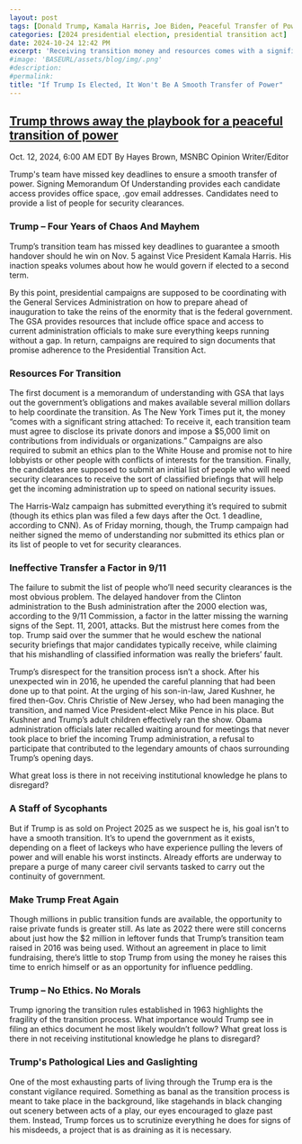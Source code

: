 ```yaml
---
layout: post
tags: [Donald Trump, Kamala Harris, Joe Biden, Peaceful Transfer of Power, politics]
categories: [2024 presidential election, presidential transition act]
date: 2024-10-24 12:42 PM
excerpt: 'Receiving transition money and resources comes with a significant string attached: To receive it, each transition team must agree to disclose its private donors and impose a $5,000 limit on contributions from individuals or organizations. Campaigns are also required to submit an ethics plan to the White House and promise not to hire lobbyists or other people with conflicts of interests for the transition. Finally, the candidates are supposed to submit an initial list of people who will need security clearances to receive the sort of classified briefings that will help get the incoming administration up to speed on national security issues.'
#image: 'BASEURL/assets/blog/img/.png'
#description:
#permalink:
title: "If Trump Is Elected, It Won't Be A Smooth Transfer of Power"
---
```



## [Trump throws away the playbook for a peaceful transition of power](https://www.msnbc.com/opinion/msnbc-opinion/trump-peaceful-transfer-power-project-2025-rcna174901)

Oct. 12, 2024, 6:00 AM EDT
By Hayes Brown, MSNBC Opinion Writer/Editor

Trump's team have missed key deadlines to ensure a smooth transfer of power. Signing Memorandum Of Understanding provides each candidate access provides office space, .gov email addresses. Candidates need to provide a list of people for security clearances.

### Trump – Four Years of Chaos And Mayhem

Trump’s transition team has missed key deadlines to guarantee a smooth handover should he win on Nov. 5 against Vice President Kamala Harris. His inaction speaks volumes about how he would govern if elected to a second term.

By this point, presidential campaigns are supposed to be coordinating with the General Services Administration on how to prepare ahead of inauguration to take the reins of the enormity that is the federal government. The GSA provides resources that include office space and access to current administration officials to make sure everything keeps running without a gap. In return, campaigns are required to sign documents that promise adherence to the Presidential Transition Act.

### Resources For Transition

The first document is a memorandum of understanding with GSA that lays out the government’s obligations and makes available several million dollars to help coordinate the transition. As The New York Times put it, the money “comes with a significant string attached: To receive it, each transition team must agree to disclose its private donors and impose a $5,000 limit on contributions from individuals or organizations.” Campaigns are also required to submit an ethics plan to the White House and promise not to hire lobbyists or other people with conflicts of interests for the transition. Finally, the candidates are supposed to submit an initial list of people who will need security clearances to receive the sort of classified briefings that will help get the incoming administration up to speed on national security issues.

The Harris-Walz campaign has submitted everything it’s required to submit (though its ethics plan was filed a few days after the Oct. 1 deadline, according to CNN). As of Friday morning, though, the Trump campaign had neither signed the memo of understanding nor submitted its ethics plan or its list of people to vet for security clearances.

### Ineffective Transfer a Factor in 9/11

The failure to submit the list of people who’ll need security clearances is the most obvious problem. The delayed handover from the Clinton administration to the Bush administration after the 2000 election was, according to the 9/11 Commission, a factor in the latter missing the warning signs of the Sept. 11, 2001, attacks. But the mistrust here comes from the top. Trump said over the summer that he would eschew the national security briefings that major candidates typically receive, while claiming that his mishandling of classified information was really the briefers’ fault.

Trump’s disrespect for the transition process isn’t a shock. After his unexpected win in 2016, he upended the careful planning that had been done up to that point. At the urging of his son-in-law, Jared Kushner, he fired then-Gov. Chris Christie of New Jersey, who had been managing the transition, and named Vice President-elect Mike Pence in his place. But Kushner and Trump’s adult children effectively ran the show. Obama administration officials later recalled waiting around for meetings that never took place to brief the incoming Trump administration, a refusal to participate that contributed to the legendary amounts of chaos surrounding Trump’s opening days.

What great loss is there in not receiving institutional knowledge he plans to disregard?

### A Staff of Sycophants

But if Trump is as sold on Project 2025 as we suspect he is, his goal isn’t to have a smooth transition. It’s to upend the government as it exists, depending on a fleet of lackeys who have experience pulling the levers of power and will enable his worst instincts. Already efforts are underway to prepare a purge of many career civil servants tasked to carry out the continuity of government.

### Make Trump Freat Again

Though millions in public transition funds are available, the opportunity to raise private funds is greater still. As late as 2022 there were still concerns about just how the $2 million in leftover funds that Trump’s transition team raised in 2016 was being used. Without an agreement in place to limit fundraising, there’s little to stop Trump from using the money he raises this time to enrich himself or as an opportunity for influence peddling.

### Trump – No Ethics. No Morals

Trump ignoring the transition rules established in 1963 highlights the fragility of the transition process. What importance would Trump see in filing an ethics document he most likely wouldn’t follow? What great loss is there in not receiving institutional knowledge he plans to disregard?

### Trump's Pathological Lies and Gaslighting

One of the most exhausting parts of living through the Trump era is the constant vigilance required. Something as banal as the transition process is meant to take place in the background, like stagehands in black changing out scenery between acts of a play, our eyes encouraged to glaze past them. Instead, Trump forces us to scrutinize everything he does for signs of his misdeeds, a project that is as draining as it is necessary.
